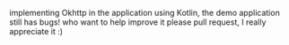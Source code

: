 implementing Okhttp in the application using Kotlin, the demo application still has bugs! who want to help improve it please pull request, I really appreciate it :) 

